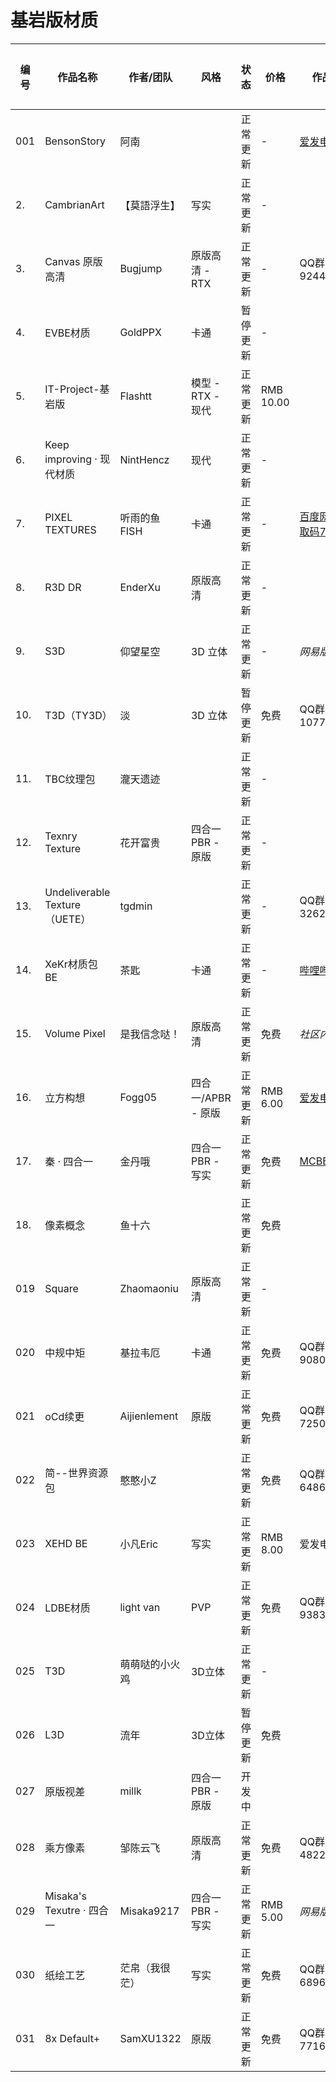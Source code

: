 # 基岩版材质

| 编号  | 作品名称                        | 作者/团队        | 风格             | 状态   | 价格        | 作品链接          | 使用指南 |
|-----|-----------------------------|--------------|----------------|------|-----------|---------------|------|
| 001 | BensonStory                 | 阿南           |                | 正常更新 | -         | [爱发电](https://afdian.net/@oakghost)           |      |
| 2.  | CambrianArt                 | 【莫語浮生】       | 写实             | 正常更新 | -         |               |      |
| 3.  | Canvas 原版高清                 | Bugjump      | 原版高清 - RTX     | 正常更新 | -         | QQ群924411105  |      |
| 4.  | EVBE材质                      | GoldPPX      | 卡通             | 暂停更新 | -         |               |      |
| 5.  | IT-Project-基岩版              | Flashtt      | 模型 - RTX - 现代  | 正常更新 | RMB 10.00 |               |      |
| 6.  | Keep improving · 现代材质       | NintHencz    | 现代             | 正常更新 | -         |               |      |
| 7.  | PIXEL TEXTURES              | 听雨的鱼FISH     | 卡通             | 正常更新 | -         | [百度网盘-提取码76dt](https://pan.baidu.com/s/1UUb5qFBOeyYTUggutVtxpg)  |      |
| 8.  | R3D DR                      | EnderXu      | 原版高清           | 正常更新 | -         |               |      |
| 9.  | S3D                         | 仰望星空         | 3D 立体          | 正常更新 | -         | *网易版内搜索*      |      |
| 10. | T3D（TY3D）                   | 淡            | 3D 立体          | 暂停更新 | 免费        | QQ群1077231326 |      |
| 11. | TBC纹理包                      | 瀧天遗迹         |                | 正常更新 | -         |               |      |
| 12. | Texnry Texture              | 花开富贵         | 四合一PBR - 原版    | 正常更新 | -         |               |      |
| 13. | Undeliverable Texture（UETE） | tgdmin       |                | 正常更新 | -         | QQ群326251822  |      |
| 14. | XeKr材质包BE                   | 茶匙           | 卡通             | 正常更新 | -         | [哔哩哔哩](https://b23.tv/e6euFN)          |      |
| 15. | Volume Pixel                | 是我信念哒！       | 原版高清           | 正常更新 | 免费        | *社区内下载*       |      |
| 16. | 立方构想                        | Fogg05       | 四合一/APBR -  原版 | 正常更新 | RMB 6.00  | [爱发电](https://afdian.net/@Fogg05)           |      |
| 17. | 秦 · 四合一                     | 金丹哦          | 四合一PBR - 写实    | 正常更新 | 免费        | [MCBBS](https://www.mcbbs.net/thread-1241007-1-1.html)         |      |
| 18. | 像素概念                        | 鱼十六          |                | 正常更新 | 免费        |               |      |
| 019 | Square                      | Zhaomaoniu   | 原版高清           | 正常更新 | -         |               |      |
| 020 | 中规中矩                        | 基拉韦厄         | 卡通             | 正常更新 | 免费        | QQ群908015727  |      |
| 021 | oCd续更                       | Aijienlement | 原版             | 正常更新 | 免费        | QQ群725056045  |      |
| 022 | 简--世界资源包                    | 憨憨小Z         |                | 正常更新 | 免费        | QQ群648640764  |      |
| 023 | XEHD  BE                    | 小凡Eric       | 写实             | 正常更新 | RMB 8.00  | 爱发电           |      |
| 024 | LDBE材质                      | light van    | PVP            | 正常更新 | 免费        | QQ群938375353  |      |
| 025 | T3D                         | 萌萌哒的小火鸡      | 3D立体           | 正常更新 | -         |               |      |
| 026 | L3D                         | 流年           | 3D立体           | 暂停更新 | 免费        |               |      |
| 027 | 原版视差                        | millk        | 四合一PBR - 原版    | 开发中  |           |               |      |
| 028 | 乘方像素                        | 邹陈云飞         | 原版高清           | 正常更新 | 免费        | QQ群482259808  |      |
| 029 | Misaka's Texutre · 四合一      | Misaka9217   | 四合一PBR - 写实    | 正常更新 | RMB 5.00  | *网易版内搜索*      |      |
| 030 | 纸绘工艺                        | 茫帛（我很茫）      | 写实             | 正常更新 | 免费        | QQ群689615868  |      |
| 031 | 8x Default+                 | SamXU1322    | 原版             | 正常更新 | 免费        | QQ群771650765  |
